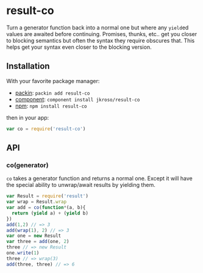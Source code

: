 
# result-co

  Turn a generator function back into a normal one but where any `yield`ed values are awaited before continuing. Promises, thunks, etc.. get you closer to blocking semantics but often the syntax they require obscures that. This helps get your syntax even closer to the blocking version.

## Installation

With your favorite package manager:

- [packin](//github.com/jkroso/packin): `packin add result-co`
- [component](//github.com/component/component#installing-packages): `component install jkroso/result-co`
- [npm](//npmjs.org/doc/cli/npm-install.html): `npm install result-co`

then in your app:

```js
var co = require('result-co')
```

## API

### co(generator)

  `co` takes a generator function and returns a normal one. Except it will have the special ability to unwrap/await results by yielding them.

```js
var Result = require('result')
var wrap = Result.wrap
var add = co(function*(a, b){
  return (yield a) + (yield b)
})
add(1,2) // => 3
add(wrap(1), 2) // => 3
var one = new Result
var three = add(one, 2)
three // => new Result
one.write(1)
three // => wrap(3)
add(three, three) // => 6
```